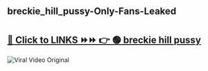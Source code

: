 
 ## breckie_hill_pussy-Only-Fans-Leaked

# <h2><a href="https://clipsfans.com/breckie_hill_pussy&ref=git">🔗 Click to LINKS ⏩⏩ 👉 🟢 breckie hill pussy </a></h2>

<a href="https://clipsfans.com/breckie_hill_pussy&ref=git" rel="nofollow" data-target="animated-image.originalLink"><img src="https://i.ibb.co.com/xMMVF88/686577567.gif" alt="Viral Video Original" style="max-width: 100%; display: inline-block;" data-target="animated-image.originalImage"></a>
